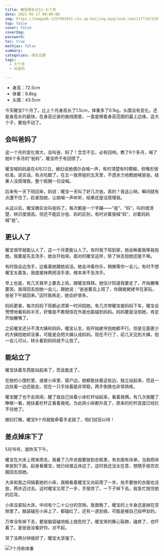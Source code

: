 ```yaml
---
title: 暖宝成长记12-七个月
date: 2021-05-17 08:00:00
img: https://imagedb-1257991841.cos.ap-beijing.myqcloud.com/11771621267427_.pic.jpg
top: false
cover: false
coverImg: 
password: 
toc: true
mathjax: false
summary: 
categories: 成长记录
tags:
  - 七个月
  - 叫爸妈

---
```


- 身高：72.5cm
- 体重：8.8kg
- 头围：43.5cm

今天暖宝7个月了。比上个月身高长了1.5cm，体重多了0.1kg，头围没有变化。还是身高长的最快，在身高记录的曲线图里，一直是擦着身高范围的最上边缘，这大个子，要抱不动了。

## 会叫爸妈了

这一个月的变化很大，会叫爸、妈了！念念不忘，必有回响。教了6个多月，喊了她6个多月的“爸妈”，暖宝终于有回馈了。

暖宝喊妈妈是在4月22日，媳妇说她偶尔会喊一声，有时清楚有时模糊，但嘴形很标准。说实话，有点吃醋了。在五一我带娃的五天里，不遗余力地教她喊爸爸。结果人没搭理我，整个假期一句没喊。

后来有一天下班回来，妈说：暖宝一天叫了好几次爸。真的？我这心呐，瞬间就有点遭不住了。赶紧抱她，让她喊一声听听，结果还是没搭理我。

从这以后，暖宝确实会叫爸妈了。每次都是一个字蹦——“爸”、“妈”，叫的很清楚，辨识度很高。但还不能区分爸、妈的区别，有时对着我喊“妈”，对着妈妈喊“爸”。

## 更认人了

暖宝很早就能认人了，这一个月更能认人了。有时我下班到家，她会瞅着我等我抱她。我要是先去洗手，她会开始哭。面对的暖宝这样，除了快去抱她还能干嘛。

有时我会边洗手，边看着她跟她说话。她会冲着你乐，稍微等你一会儿。有时不想暖宝太着急，我直接抹两把消手液，根本来不及洗手。

早上也是，有几天我早上要去上班，跟暖宝拜拜。她估计知道我要走了，开始撇嘴要哭。我得回去抱她一会儿，跟她说：“爸爸要去上班了，你跟姥姥姥爷在家玩，爸爸下午就回来。”这时我再走，她会好很多。

妈妈更甚，每次妈妈下班都必须第一时间抱她。有几次带暖宝接妈妈下车，暖宝会愣愣地看妈妈半天，好像是不敢相信在外面也能碰到妈妈。妈妈要是没抱她，肯定开始撇嘴了。

之前暖宝还分不清大姨和妈妈，暖宝认生，刚开始姥爷抱她都不行。但是见面更少的大姨抱她却没事，可能是会把大姨认成妈妈。现在不行了，前几天见到大姨，抱一会儿可以，转头看到妈妈就不让抱了。

## 能站立了

暖宝扶着东西能站起来了，而且能走了。

在她的小围栏里、或者小床里、窗户边，她都能扶着这些边，独立站起来，而且一边扶着一边还能走。现在一只手扶着能非常稳，两手倒换也非常熟练。

暖宝醒了也不会哭闹，醒了就自己扶着小床栏杆站起来，看着我俩。有几次我醒了睁眼一看，她扶着栏杆正看着我呢。为此把小床都升高了，原来的栏杆高度已经拦不住她了。

媳妇打赌，暖宝9个月就能牵着手走路了，咱们拭目以待！

## 差点掉床下了

5月16号，就昨天下午。

暖宝在大床上爬来爬去，我叠了几件衣服要放到衣柜里，有衣服有床单。当我把床单放到下面，起身看暖宝，她已经接近床边了。这时我还没太在意，想随手放完衣服回去抱她。

大床和我之间隔着她的小床，我眼看着暖宝又向前爬了一步。抬手要放的衣服也没放，两步迈过去。这时暖宝又爬了一步，手按空了，一下子掉下去。我急忙按住她的后背。

小床没紧贴大床，中间有个二十公分的空隙。我救晚了，暖宝的上半身还是掉在空隙里了。脑袋磕在小床上了，都磕红了。还有一道划痕，可能是被自己指甲划的。

万幸没有掉下去，要是脑袋磕地板上就危险了。暖宝哭的撕心裂肺，磕疼了，也吓着了。是爸爸没看好你，对不起。

哭了没两分钟就好了，暖宝太坚强了。

![7个月称体重](https://imagedb-1257991841.cos.ap-beijing.myqcloud.com/11771621267427_.pic.jpg)